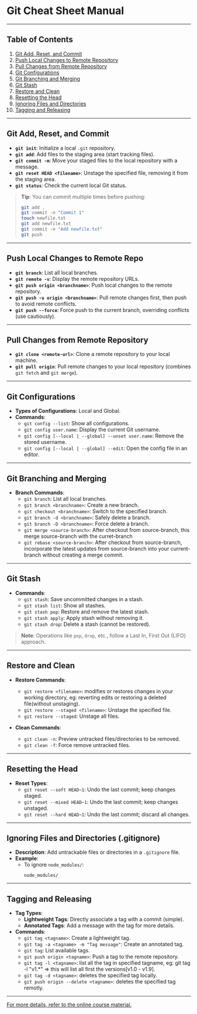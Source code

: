 # Git Cheat Sheet Manual

---

## Table of Contents
1. [Git Add, Reset, and Commit](#git-add-reset-and-commit)
2. [Push Local Changes to Remote Repository](#git-push-local-changes-to-remote-repo)
3. [Pull Changes from Remote Repository](#git-pull-changes-from-remote-repository)
4. [Git Configurations](#git-configurations)
5. [Git Branching and Merging](#git-branching-and-merging)
6. [Git Stash](#git-stash)
7. [Restore and Clean](#git-restore-and-clean)
8. [Resetting the Head](#git-resetting-the-head)
9. [Ignoring Files and Directories](#git-ignoring-files-and-directories-gitignore)
10. [Tagging and Releasing](#git-tagging-and-releasing)

---

## Git Add, Reset, and Commit

- **`git init`**: Initialize a local `.git` repository.
- **`git add`**: Add files to the staging area (start tracking files).
- **`git commit -m`**: Move your staged files to the local repository with a message.
- **`git reset HEAD <filename>`**: Unstage the specified file, removing it from the staging area.
- **`git status`**: Check the current local Git status.

> **Tip**: You can commit multiple times before pushing:
> ```bash
> git add .
> git commit -m "Commit 1"
> touch newfile.txt
> git add newfile.txt
> git commit -m "Add newfile.txt"
> git push
> ```

---

## Push Local Changes to Remote Repo

- **`git branch`**: List all local branches.
- **`git remote -v`**: Display the remote repository URLs.
- **`git push origin <branchname>`**: Push local changes to the remote repository.
- **`git push -u origin <branchname>`**: Pull remote changes first, then push to avoid remote conflicts.
- **`git push --force`**: Force push to the current branch, overriding conflicts (use cautiously).

---

## Pull Changes from Remote Repository

- **`git clone <remote-url>`**: Clone a remote repository to your local machine.
- **`git pull origin`**: Pull remote changes to your local repository (combines `git fetch` and `git merge`).

---

## Git Configurations

- **Types of Configurations**: Local and Global.
- **Commands**:
  - `git config --list`: Show all configurations.
  - `git config user.name`: Display the current Git username.
  - `git config [--local | --global] --unset user.name`: Remove the stored username.
  - `git config [--local | --global] --edit`: Open the config file in an editor.

---

## Git Branching and Merging

- **Branch Commands**:
  - `git branch`: List all local branches.
  - `git branch <branchname>`: Create a new branch.
  - `git checkout <branchname>`: Switch to the specified branch.
  - `git branch -d <branchname>`: Safely delete a branch.
  - `git branch -D <branchname>`: Force delete a branch.
  - `git merge <source-branch>`: After checkout from source-branch, this merge source-branch with the curret-branch
  - `git rebase <source-branch>`: After checkout from source-branch, incorporate the latest updates from source-branch into your current-branch without creating a merge commit.

---

## Git Stash

- **Commands**:
  - `git stash`: Save uncommitted changes in a stash.
  - `git stash list`: Show all stashes.
  - `git stash pop`: Restore and remove the latest stash.
  - `git stash apply`: Apply stash without removing it.
  - `git stash drop`: Delete a stash (cannot be restored).

> **Note**: Operations like `pop`, `drop`, etc., follow a Last In, First Out (LIFO) approach.

---

## Restore and Clean

- **Restore Commands**:
  - `git restore <filename>`: modifies or restores changes in your working directory, eg: reverting edits or restoring a deleted file(without unstaging).
  - `git restore --staged <filename>`: Unstage the specified file.
  - `git restore --staged`: Unstage all files.

- **Clean Commands**:
  - `git clean -n`: Preview untracked files/directories to be removed.
  - `git clean -f`: Force remove untracked files.

---

## Resetting the Head

- **Reset Types**:
  - `git reset --soft HEAD~1`: Undo the last commit; keep changes staged.
  - `git reset --mixed HEAD~1`: Undo the last commit; keep changes unstaged.
  - `git reset --hard HEAD~1`: Undo the last commit; discard all changes.

---

## Ignoring Files and Directories (.gitignore)

- **Description**: Add untrackable files or directories in a `.gitignore` file.
- **Example**:
  - To ignore `node_modules/`:
    ```
    node_modules/
    ```

---

## Tagging and Releasing

- **Tag Types**:
  - **Lightweight Tags**: Directly associate a tag with a commit (simple).
  - **Annotated Tags**: Add a message with the tag for more details.
- **Commands**:
  - `git tag <tagname>`: Create a lightweight tag.
  - `git tag -a <tagname> -m "Tag message"`: Create an annotated tag.
  - `git tag`: List available tags.
  - `git push origin <tagname>`: Push a tag to the remote repository.
  - `git tag -l <tagname>`: list all the tag in specified tagname, eg: git tag -l "v1.*" => this will list all first the versions[v1.0 - v1.9].
  - `git tag -d <tagname>`: deletes the specified tag locally.
  - `git push origin --delete <tagname>`: deletes the specified tag remotly.

---

[For more details, refer to the online course material.](https://elzero.org/learn-git-and-github/)
